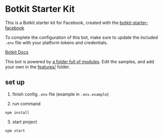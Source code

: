 # Botkit Starter Kit

This is a Botkit starter kit for Facebook, created with the [botkit-starter-facebook](https://github.com/howdyai/botkit-starter-facebook)

To complete the configuration of this bot, make sure to update the included `.env` file with your platform tokens and credentials.

[Botkit Docs](https://botkit.ai/docs/v4)

This bot is powered by [a folder full of modules](https://botkit.ai/docs/v4/core.html#organize-your-bot-code). 
Edit the samples, and add your own in the [features/](features/) folder.

## set up

1. finish config `.env` file (example in `.env.example`)

2. run command

```
npm install
```

3. start project

```
npm start
```
